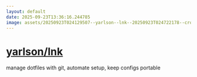 ```yaml
---
layout: default
date: 2025-09-23T13:36:16.244785
image: assets/20250923T024129507--yarlson--lnk--20250923T024722178--cropped.png
---
```


# [yarlson/lnk](https://github.com/yarlson/lnk)

manage dotfiles with git, automate setup, keep configs portable
